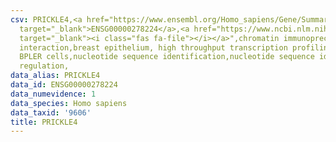 ```yaml
---
csv: PRICKLE4,<a href="https://www.ensembl.org/Homo_sapiens/Gene/Summary?db=core;g=ENSG00000278224"
  target="_blank">ENSG00000278224</a>,<a href="https://www.ncbi.nlm.nih.gov/pubmed/22863008"
  target="_blank"><i class="fas fa-file"></i></a>",chromatin immunoprecipitation assay,direct
  interaction,breast epithelium, high throughput transcription profiling by microarray,
  BPLER cells,nucleotide sequence identification,nucleotide sequence identification,transcriptional
  regulation,
data_alias: PRICKLE4
data_id: ENSG00000278224
data_numevidence: 1
data_species: Homo sapiens
data_taxid: '9606'
title: PRICKLE4
---
```

